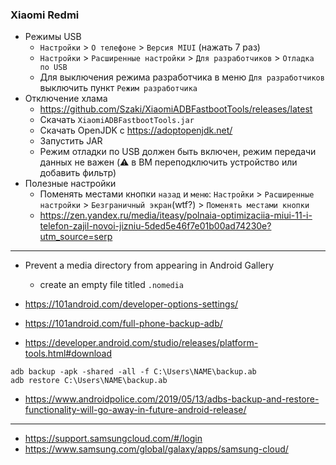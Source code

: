### Xiaomi Redmi

* Режимы USB
    * `Настройки` > `О телефоне` > `Версия MIUI` (нажать 7 раз)
    * `Настройки` > `Расширенные настройки` > `Для разработчиков` > `Отладка по USB`
    * Для выключения режима разработчика в меню `Для разработчиков` выключить пункт `Режим разработчика`
* Отключение хлама
    * https://github.com/Szaki/XiaomiADBFastbootTools/releases/latest
    * Скачать `XiaomiADBFastbootTools.jar`
    * Скачать OpenJDK с https://adoptopenjdk.net/
    * Запустить JAR
    * Режим отладки по USB должен быть включен, режим передачи данных не важен (:warning: в ВМ переподключить устройство или добавить фильтр)
* Полезные настройки
    * Поменять местами кнопки `назад` и `меню`: `Настройки` > `Расширенные настройки` > `Безграничный экран`(wtf?) > `Поменять местами кнопки`
    * https://zen.yandex.ru/media/iteasy/polnaia-optimizaciia-miui-11-i-telefon-zajil-novoi-jizniu-5ded5e46f7e01b00ad74230e?utm_source=serp
-----

* Prevent a media directory from appearing in Android Gallery
    * create an empty file titled `.nomedia`

* https://101android.com/developer-options-settings/
* https://101android.com/full-phone-backup-adb/
* https://developer.android.com/studio/releases/platform-tools.html#download

```shell
adb backup -apk -shared -all -f C:\Users\NAME\backup.ab
adb restore C:\Users\NAME\backup.ab
```
* https://www.androidpolice.com/2019/05/13/adbs-backup-and-restore-functionality-will-go-away-in-future-android-release/

------
* https://support.samsungcloud.com/#/login
* https://www.samsung.com/global/galaxy/apps/samsung-cloud/
